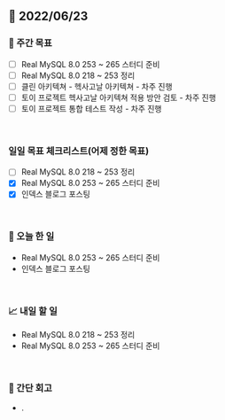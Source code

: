 ## 📅 2022/06/23


### 👏 주간 목표

- [ ] Real MySQL 8.0 253 ~ 265 스터디 준비
- [ ] Real MySQL 8.0 218 ~ 253 정리
- [ ] 클린 아키텍쳐 - 헥사고날 아키텍쳐 - 차주 진행
- [ ] 토이 프로젝트 헥사고날 아키텍쳐 적용 방안 검토 - 차주 진행
- [ ] 토이 프로젝트 통합 테스트 작성 - 차주 진행

<br/>

### 일일 목표 체크리스트(어제 정한 목표)

- [ ] Real MySQL 8.0 218 ~ 253 정리
- [x] Real MySQL 8.0 253 ~ 265 스터디 준비
- [x] 인덱스 블로그 포스팅

<br/>

### 💯 오늘 한 일

- Real MySQL 8.0 253 ~ 265 스터디 준비
- 인덱스 블로그 포스팅

<br/>

### 📈 내일 할 일

- Real MySQL 8.0 218 ~ 253 정리
- Real MySQL 8.0 253 ~ 265 스터디 준비

<br/>

### 🤔 간단 회고

- .




 




 








